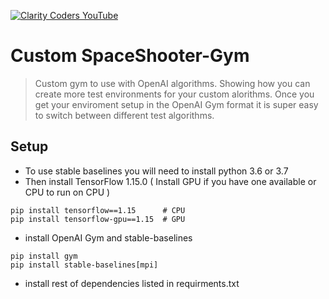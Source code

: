 <a href="https://www.youtube.com/claritycoders"><img src="https://i.imgur.com/sG7xxyc.png" title="Clarity Coders YouTube" /></a>
# Custom SpaceShooter-Gym
> Custom gym to use with OpenAI algorithms. Showing how you can create more test environments for your custom alorithms.
> Once you get your enviroment setup in the OpenAI Gym format it is super easy to switch between different test algorithms. 

## Setup
- To use stable baselines you will need to install python 3.6 or 3.7
- Then install TensorFlow 1.15.0 ( Install GPU if you have one available or CPU to run on CPU )
```shell
pip install tensorflow==1.15      # CPU
pip install tensorflow-gpu==1.15  # GPU
```
- install OpenAI Gym and stable-baselines
```shell
pip install gym
pip install stable-baselines[mpi]
```
- install rest of dependencies listed in requirments.txt
